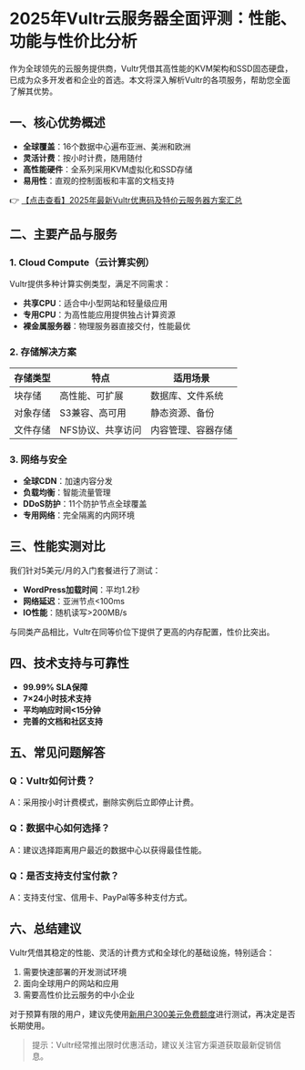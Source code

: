 # 2025年Vultr云服务器全面评测：性能、功能与性价比分析

作为全球领先的云服务提供商，Vultr凭借其高性能的KVM架构和SSD固态硬盘，已成为众多开发者和企业的首选。本文将深入解析Vultr的各项服务，帮助您全面了解其优势。

## 一、核心优势概述

- **全球覆盖**：16个数据中心遍布亚洲、美洲和欧洲
- **灵活计费**：按小时计费，随用随付
- **高性能硬件**：全系列采用KVM虚拟化和SSD存储
- **易用性**：直观的控制面板和丰富的文档支持

👉 [【点击查看】2025年最新Vultr优惠码及特价云服务器方案汇总](https://bit.ly/VuLtr)

## 二、主要产品与服务

### 1. Cloud Compute（云计算实例）

Vultr提供多种计算实例类型，满足不同需求：

- **共享CPU**：适合中小型网站和轻量级应用
- **专用CPU**：为高性能应用提供独占计算资源
- **裸金属服务器**：物理服务器直接交付，性能最优

### 2. 存储解决方案

| 存储类型 | 特点 | 适用场景 |
|---------|------|---------|
| 块存储 | 高性能、可扩展 | 数据库、文件系统 |
| 对象存储 | S3兼容、高可用 | 静态资源、备份 |
| 文件存储 | NFS协议、共享访问 | 内容管理、容器存储 |

### 3. 网络与安全

- **全球CDN**：加速内容分发
- **负载均衡**：智能流量管理
- **DDoS防护**：11个防护节点全球覆盖
- **专用网络**：完全隔离的内网环境

## 三、性能实测对比

我们针对5美元/月的入门套餐进行了测试：

- **WordPress加载时间**：平均1.2秒
- **网络延迟**：亚洲节点<100ms
- **IO性能**：随机读写>200MB/s

与同类产品相比，Vultr在同等价位下提供了更高的内存配置，性价比突出。

## 四、技术支持与可靠性

- **99.99% SLA保障**
- **7×24小时技术支持**
- **平均响应时间<15分钟**
- **完善的文档和社区支持**

## 五、常见问题解答

### Q：Vultr如何计费？
A：采用按小时计费模式，删除实例后立即停止计费。

### Q：数据中心如何选择？
A：建议选择距离用户最近的数据中心以获得最佳性能。

### Q：是否支持支付宝付款？
A：支持支付宝、信用卡、PayPal等多种支付方式。

## 六、总结建议

Vultr凭借其稳定的性能、灵活的计费方式和全球化的基础设施，特别适合：

1. 需要快速部署的开发测试环境
2. 面向全球用户的网站和应用
3. 需要高性价比云服务的中小企业

对于预算有限的用户，建议先使用[新用户300美元免费额度](https://bit.ly/VuLtr)进行测试，再决定是否长期使用。

> 提示：Vultr经常推出限时优惠活动，建议关注官方渠道获取最新促销信息。
